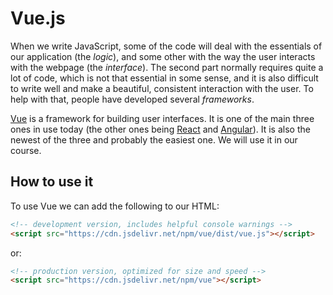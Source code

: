 # Vue.js

When we write JavaScript, some of the code will deal with the
essentials of our application (the *logic*), and some other with the
way the user interacts with the webpage (the *interface*). The second
part normally requires quite a lot of code, which is not that
essential in some sense, and it is also difficult to write well and
make a beautiful, consistent interaction with the user. To help with
that, people have developed several *frameworks*.

[Vue](https://vuejs.org/) is a framework for building user
interfaces. It is one of the main three ones in use today (the other
ones being [React](https://reactjs.org/) and
[Angular](https://angular.io/)). It is also the newest of the three
and probably the easiest one. We will use it in our course.

## How to use it

To use Vue we can add the following to our HTML:

```html
<!-- development version, includes helpful console warnings -->
<script src="https://cdn.jsdelivr.net/npm/vue/dist/vue.js"></script>
```

or:

```html
<!-- production version, optimized for size and speed -->
<script src="https://cdn.jsdelivr.net/npm/vue"></script>
```
